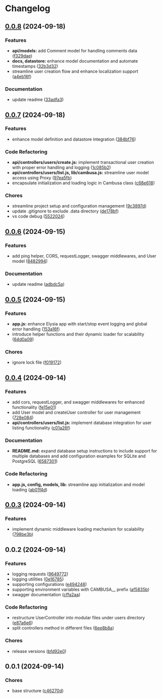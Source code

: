 # Changelog

## [0.0.8](https://github.com/enricodeleo/cambusa/compare/0.0.7...0.0.8) (2024-09-18)


### Features

* **api/models:** add Comment model for handling comments data ([f329dae](https://github.com/enricodeleo/cambusa/commit/f329dae8b955533bee5df12ac23a686397984841))
* **docs, datastore:** enhance model documentation and automate timestamps ([32b3d32](https://github.com/enricodeleo/cambusa/commit/32b3d3278825d9b3a437a0e2a56f610bdaec2cfc))
* streamline user creation flow and enhance localization support ([a4eb16f](https://github.com/enricodeleo/cambusa/commit/a4eb16fd2fa668dec494127d705ba32b7ce7d3b2))


### Documentation

* update readme ([33adfa3](https://github.com/enricodeleo/cambusa/commit/33adfa3a32a29137b26f505d6291acc0ea40d460))

## [0.0.7](https://github.com/enricodeleo/cambusa/compare/0.0.6...0.0.7) (2024-09-18)


### Features

* enhance model definition and datastore integration ([384bf76](https://github.com/enricodeleo/cambusa/commit/384bf7670ce23dbcefe5a006718e53f49e5334e7))


### Code Refactoring

* **api/controllers/users/create.js:** implement transactional user creation with proper error handling and logging ([1c085b2](https://github.com/enricodeleo/cambusa/commit/1c085b2974b3281030aed4c74e7f5f38109fbfc2))
* **api/controllers/users/list.js, lib/cambusa.js:** streamline user model access using Proxy ([97ea5fb](https://github.com/enricodeleo/cambusa/commit/97ea5fbec0456f4c6a022fab25079347701d5af4))
* encapsulate initialization and loading logic in Cambusa class ([c68e618](https://github.com/enricodeleo/cambusa/commit/c68e618d8288b73a8651963e02d7746f25c2469a))


### Chores

* streamline project setup and configuration management ([9c3897d](https://github.com/enricodeleo/cambusa/commit/9c3897d0639ad604a0d8878596d902d11b1b5b8e))
* update .gitignore to exclude .data directory ([de178bf](https://github.com/enricodeleo/cambusa/commit/de178bf1d8b1a8810220311d8d66260978955078))
* vs code debug ([5522024](https://github.com/enricodeleo/cambusa/commit/5522024ffb7c21e27acffc7eb492481e216adad8))

## [0.0.6](https://github.com/enricodeleo/cambusa/compare/0.0.5...0.0.6) (2024-09-15)


### Features

* add ping helper, CORS, requestLogger, swagger middlewares, and User model ([8482994](https://github.com/enricodeleo/cambusa/commit/8482994c9ea4c28be5a1591eb6399947bd1e1602))


### Documentation

* update readme ([adbdc5a](https://github.com/enricodeleo/cambusa/commit/adbdc5a3925ae4ea89aeb4558ac9b9886e2a548d))

## [0.0.5](https://github.com/enricodeleo/cambusa/compare/0.0.4...0.0.5) (2024-09-15)


### Features

* **app.js:** enhance Elysia app with start/stop event logging and global error handling ([153a16f](https://github.com/enricodeleo/cambusa/commit/153a16f08a6f73d844380bf4f587aa50613e9158))
* introduce helper functions and their dynamic loader for scalability ([64d0a09](https://github.com/enricodeleo/cambusa/commit/64d0a0991ecc9cd3001b6f17607d02c785ef9dec))


### Chores

* ignore lock file ([f019172](https://github.com/enricodeleo/cambusa/commit/f01917231167a8fd3931762bc2c0d3c7df6df04d))

## [0.0.4](https://github.com/enricodeleo/cambusa/compare/0.0.3...0.0.4) (2024-09-14)


### Features

* add cors, requestLogger, and swagger middlewares for enhanced functionality ([fe15e01](https://github.com/enricodeleo/cambusa/commit/fe15e018b783040aa686d50b49714faa855cd907))
* add User model and createUser controller for user management ([728e084](https://github.com/enricodeleo/cambusa/commit/728e0844618f22d6d13481852ddf50e1c2c0646f))
* **api/controllers/users/list.js:** implement database integration for user listing functionality ([c01a26f](https://github.com/enricodeleo/cambusa/commit/c01a26fe051572fa4bd819247549694118dae580))


### Documentation

* **README.md:** expand database setup instructions to include support for multiple databases and add configuration examples for SQLite and PostgreSQL ([6587301](https://github.com/enricodeleo/cambusa/commit/6587301dcd58eba74e09ebeb7db07e173723d1a5))


### Code Refactoring

* **app.js, config, models, lib:** streamline app initialization and model loading ([ab01f4d](https://github.com/enricodeleo/cambusa/commit/ab01f4d3973a0a9beb1fe71ba95aefe0a5d07f06))

## [0.0.3](https://github.com/enricodeleo/cambusa/compare/0.0.2...0.0.3) (2024-09-14)


### Features

* implement dynamic middleware loading mechanism for scalability ([798be3b](https://github.com/enricodeleo/cambusa/commit/798be3ba79519d3a6270057d8186dfaf81326a61))

## 0.0.2 (2024-09-14)


### Features

* logging requests ([9649772](https://github.com/enricodeleo/cambusa/commit/9649772ea654db216a6885d9189331ff90dcfbf9))
* logging utilities ([0e16785](https://github.com/enricodeleo/cambusa/commit/0e16785cd9ad9cfe90b3a634fc8b492e38fea14b))
* supporting configurations ([e494248](https://github.com/enricodeleo/cambusa/commit/e49424858ed6a769f92cee652ac4e72db7335b8a))
* supporting environment variables with CAMBUSA__ prefix ([af5835b](https://github.com/enricodeleo/cambusa/commit/af5835b6fc9027b8ca8868ca8f7ff10d09669a93))
* swagger documentation ([cffa2aa](https://github.com/enricodeleo/cambusa/commit/cffa2aae174acbacd5f0023401c260203d3c9fd7))


### Code Refactoring

* restructure UserController into modular files under users directory ([e87a6e6](https://github.com/enricodeleo/cambusa/commit/e87a6e6ab6f678b24628ff42125420e3e3ac8d0b))
* split controllers method in different files ([6ee8b8a](https://github.com/enricodeleo/cambusa/commit/6ee8b8af234fde357c5db71c4ceb229a1e760a64))


### Chores

* release versions ([bfd92e0](https://github.com/enricodeleo/cambusa/commit/bfd92e08146e84a0d57bd15d4f62a6689282a511))


## 0.0.1 (2024-09-14)


### Chores

* base structure ([c46270d](https://github.com/enricodeleo/cambusa/commit/c46270de0a087a16fb9654438febce5136cfd6d7))
